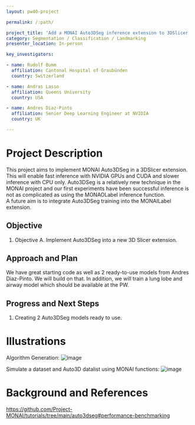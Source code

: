 ```yaml
---
layout: pw40-project

permalink: /:path/

project_title: 'Add a MONAI Auto3DSeg inference extension to 3DSlicer '
category: Segmentation / Classification / Landmarking
presenter_location: In-person

key_investigators:

- name: Rudolf Bumm
  affiliation: Cantonal Hospital of Graubünden
  country: Switzerland

- name: Andras Lasso
  affiliation: Queens University
  country: USA

- name: Andres Diaz-Pinto
  affiliation: Senior Deep Learning Engineer at NVIDIA
  country: UK

---
```


# Project Description

<!-- Add a short paragraph describing the project. -->

This project aims to implement MONAI Auto3DSeg in a 3DSlicer extension. This will enable fast inference with NVIDIA GPUs and CUDA and slower inference with CPU only.
Auto3DSeg is a relatively new technique in the MONAI project and our first experiments have been successful inference is not as complicated as using the MONAOLabel inference function.\
A future aim is to integrate Auto3DSeg training into the MONAILabel extension.

## Objective

<!-- Describe here WHAT you would like to achieve (what you will have as end result). -->

1.  Objective A. Implement Auto3DSeg into a new 3D Slicer extension.

## Approach and Plan

<!-- Describe here HOW you would like to achieve the objectives stated above. -->

We have great starting code as well as 2 ready-to-use models from Andres Diaz-Pinto. We will build on that.
In addition, we will train a lung lobe and airway model which should be available at the PW.

## Progress and Next Steps

<!-- Update this section as you make progress, describing of what you have ACTUALLY DONE.
     If there are specific steps that you could not complete then you can describe them here, too. -->

1.  Creating 2 Auto3DSeg models ready to use.

# Illustrations

<!-- Add pictures and links to videos that demonstrate what has been accomplished. -->

Algorithm Generation:
![image](https://github.com/NA-MIC/ProjectWeek/assets/18140094/286ae610-4ab7-4352-ac80-ab4d2c4773c1)

Simulate a dataset and Auto3D datalist using MONAI functions:
![image](https://github.com/NA-MIC/ProjectWeek/assets/18140094/6208629d-5a2f-4c39-a98a-0b0a98367546)

# Background and References

<!-- If you developed any software, include link to the source code repository.
     If possible, also add links to sample data, and to any relevant publications. -->

<https://github.com/Project-MONAI/tutorials/tree/main/auto3dseg#performance-benchmarking>
